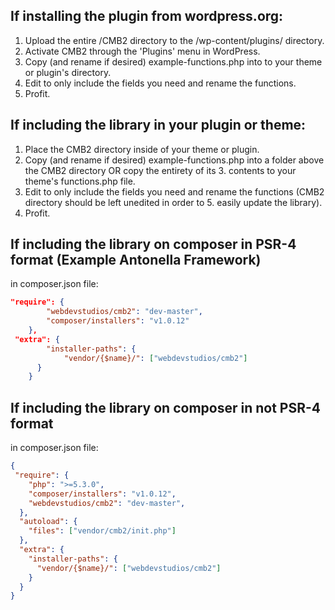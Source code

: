 ## If installing the plugin from wordpress.org:

1. Upload the entire /CMB2 directory to the /wp-content/plugins/ directory.
2. Activate CMB2 through the 'Plugins' menu in WordPress.
3. Copy (and rename if desired) example-functions.php into to your theme or plugin's directory.
4. Edit to only include the fields you need and rename the functions.
5. Profit.

## If including the library in your plugin or theme:

1. Place the CMB2 directory inside of your theme or plugin.
2. Copy (and rename if desired) example-functions.php into a folder above the CMB2 directory OR copy the entirety of its 3. contents to your theme's functions.php file.
4. Edit to only include the fields you need and rename the functions (CMB2 directory should be left unedited in order to 5. easily update the library).
6. Profit.

## If including the library on composer in PSR-4 format (Example Antonella Framework)

in composer.json file:

```json
"require": {
        "webdevstudios/cmb2": "dev-master",
        "composer/installers": "v1.0.12"
    },
 "extra": {
        "installer-paths": {
            "vendor/{$name}/": ["webdevstudios/cmb2"]
      }
    }
```

## If including the library on composer  in not PSR-4 format

in composer.json file:

```json
{
 "require": {
    "php": ">=5.3.0",
    "composer/installers": "v1.0.12",
    "webdevstudios/cmb2": "dev-master",
  },
  "autoload": {
    "files": ["vendor/cmb2/init.php"]
  },
  "extra": {
    "installer-paths": {
      "vendor/{$name}/": ["webdevstudios/cmb2"]
    }
  } 
}
```
